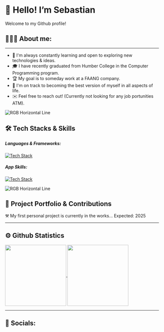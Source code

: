 <!-- Section01: General Introduction -->

# 👋 Hello! I’m Sebastian
Welcome to my Github profile!

<!-- <img src="https://github.com/SebastianMuzalewski/SebastianMuzalewski/assets/113144733/6b45c109-7b0d-4b20-84c8-ee7748fb4beb" alt="pikmin4-characters" style="width: 1000px;"/> -->

<!-- Section02: About Me -->

## 🙋🏻‍♂️ About me:
---

- 🧠 I'm always constantly learning and open to exploring new technologies & ideas.
- 🎓 I have recently graduated from Humber College in the Computer Programming program.
- 🏆 My goal is to someday work at a FAANG company. 
- 🌱 I'm on track to becoming the best version of myself in all aspects of life.
- ✉️ Feel free to reach out! (Currently not looking for any job portunities ATM).

<img alt="RGB Horizontal Line" src="https://user-images.githubusercontent.com/73097560/115834477-dbab4500-a447-11eb-908a-139a6edaec5c.gif"/>

<!-- Section03: Tech stack & Extra Skills -->

## 🛠️ Tech Stacks & Skills

##### Languages & Frameworks: 
<!--- MAX 5 cards per row --->

[![Tech Stack](https://skillicons.dev/icons?i=html,css,js&perline=5)](https://skillicons.dev)

##### App Skills:
<!--- MAX 5 cards per row --->

[![Tech Stack](https://skillicons.dev/icons?i=vscode,git,github&perline=5)](https://skillicons.dev)

<img alt="RGB Horizontal Line" src="https://user-images.githubusercontent.com/73097560/115834477-dbab4500-a447-11eb-908a-139a6edaec5c.gif"/>

📁 Project Portfolio & Contributions
---------------------------------

 <!--[![Personal Website](https://github-readme-stats.vercel.app/api/pin/?username=SebastianMuzalewski&repo=github-Personal_Website)](https://github.com/SebastianMuzalewski/Personal_Website) -->

⚒️ My first personal project is currently in the works... Expected: 2025

---

⚙️ Github Statistics
--------------------

<a href="https://github.com/SebastianMuzalewski/github-readme-stats" >
  <img height=200 align="center" src="https://github-readme-stats.vercel.app/api?username=SebastianMuzalewski&theme=merko&card_width=370" />
</a>
<a href="https://github.com/SebastianMuzalewski/convoychat">
  <img height=200 align="center" src="https://github-readme-stats.vercel.app/api/top-langs?username=SebastianMuzalewski&theme=merko&layout=compact&langs_count=8&card_width=370" />
</a>

---
📡 Socials:
--------

<p style="visibility: hidden; display:none;">
  <a href="https://www.linkedin.com/in/seb-muz/" rel="nofollow"> 
    <img alt="LinkedIn Social" src="https://camo.githubusercontent.com/e8dbf62a04af86d46001864cd22338d8a8474486a0e976ec695580027c373c79/68747470733a2f2f696d672e736869656c64732e696f2f62616467652f6c696e6b6564696e2d2532333030373742352e7376673f267374796c653d666f722d7468652d6261646765266c6f676f3d6c696e6b6564696e266c6f676f436f6c6f723d7768697465"/>
  </a>

  <a href="https://github.com/SebastianMuzalewski">
    <img alt="Github Social" src="https://camo.githubusercontent.com/2a822909e8b8c12ecaddf706efc32e83a8e61609e1eb1793f31d9101ed38a954/68747470733a2f2f696d672e736869656c64732e696f2f62616467652f4769744875622d2532333132313030452e7376673f267374796c653d666f722d7468652d6261646765266c6f676f3d476974687562266c6f676f436f6c6f723d7768697465"/>
  </a>
  
  <a href="https://www.youtube.com/channel/UC7o5jkkPO95VW8l_TXEDWwQ">
    <img alt="YouTube Social" src="https://camo.githubusercontent.com/2de35985ee5a1759ad062926e3b80e694fe9d8919b8ecfe1975b4418217b3a9b/68747470733a2f2f696d672e736869656c64732e696f2f62616467652f796f75747562652d2532333132313030452e7376673f267374796c653d666f722d7468652d6261646765266c6f676f3d796f7574756265266c6f676f436f6c6f723d7768697465"/>
  </a>
  
  <a href="mailto:sebmuzalew@gmail.com">
    <img alt="Gmail Contact" src="https://camo.githubusercontent.com/e0b4776967ebe33b13133f3c20167c4e73c24f06814ffa29f625889557dc9a86/68747470733a2f2f696d672e736869656c64732e696f2f62616467652f676d61696c2d2532334431343833362e7376673f267374796c653d666f722d7468652d6261646765266c6f676f3d676d61696c266c6f676f436f6c6f723d7768697465"/>
  </a>
  
  <a href="https://discord.com/">
    <img alt="Discord Messaging" src="https://camo.githubusercontent.com/8d2e74a023aae201a2b6f3dec205f31f364c754a54cb6fb03dbfa29ba943409b/68747470733a2f2f696d672e736869656c64732e696f2f7374617469632f76313f6d6573736167653d446973636f7264266c6f676f3d646973636f7264266c6162656c3d26636f6c6f723d373238394441266c6f676f436f6c6f723d7768697465266c6162656c436f6c6f723d267374796c653d666f722d7468652d6261646765"/>
  </a>
</p>

<!--- Extras

GitHub Introduction: SebastianMuzalewski/SebastianMuzalewski is a ✨ special ✨ repository because its `README.md` (this file) appears on your GitHub profile.

Card Resources:
i.) https://github.com/anuraghazra/github-readme-stats?tab=readme-ov-file#github-stats-card

ii.) https://github.com/tandpfun/skill-icons


Unused Socials:
i.) Twitter
<img alt="Twitter Social" src="https://camo.githubusercontent.com/e97449103b99db365dca0ff65af4a8b068a831136dc0a156239a71dff4223dba/68747470733a2f2f696d672e736869656c64732e696f2f62616467652f747769747465722d2532333144413146322e7376673f267374796c653d666f722d7468652d6261646765266c6f676f3d74776974746572266c6f676f436f6c6f723d7768697465"/>
ii.) Instagram
<img alt="Instagram Social"src="https://camo.githubusercontent.com/f41da31bf426102ea1df9c083e9a316abd3af1ffb908fd8c9bd7be651d4d4541/68747470733a2f2f696d672e736869656c64732e696f2f62616467652f696e7374616772616d2d2532334534343035462e7376673f267374796c653d666f722d7468652d6261646765266c6f676f3d696e7374616772616d266c6f676f436f6c6f723d7768697465" />
iii.) Stackoverflow
<img alt="Stackoveflow Social"src="https://camo.githubusercontent.com/27304ac2b067007986768190c77ebec604654ed1f65d6550f8e8d64d0e47837b/68747470733a2f2f696d672e736869656c64732e696f2f7374617469632f76313f6d6573736167653d537461636b6f766572666c6f77266c6f676f3d737461636b6f766572666c6f77266c6162656c3d26636f6c6f723d464537413136266c6f676f436f6c6f723d7768697465266c6162656c436f6c6f723d267374796c653d666f722d7468652d6261646765" />

Unsused About Me Extras:
<span style="font-size:0.5em;"> 🔍 I’m looking for a [Season | Year | Co-op ] position related to [ field('s) of study ] </span>
</br>
<span style="font-size:0.5em;"> 💻 For job offers and opportunities reach out to me on [LinkedIn](https://www.linkedin.com/in/sebastian-muzalewski/) or email me at smuzalew@gmail.com </span>
</br>

--->
